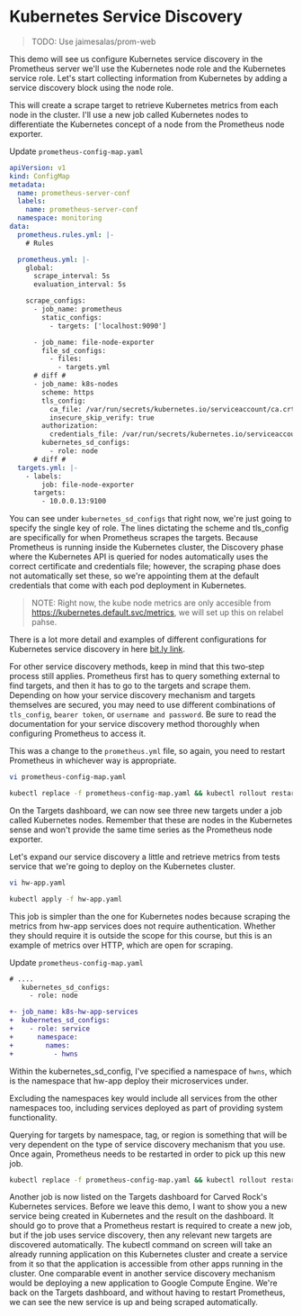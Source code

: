 # Kubernetes Service Discovery

> TODO: Use jaimesalas/prom-web

This demo will see us configure Kubernetes service discovery in the Prometheus server we'll use the Kubernetes node role and the Kubernetes service role. Let's start collecting information from Kubernetes by adding a service discovery block using the node role. 

This will create a scrape target to retrieve Kubernetes metrics from each node in the cluster. I'll use a new job called Kubernetes nodes to differentiate the Kubernetes concept of a node from the Prometheus node exporter. 

Update `prometheus-config-map.yaml`

```yaml
apiVersion: v1
kind: ConfigMap
metadata:
  name: prometheus-server-conf
  labels:
    name: prometheus-server-conf
  namespace: monitoring
data:
  prometheus.rules.yml: |-
    # Rules

  prometheus.yml: |-
    global:
      scrape_interval: 5s
      evaluation_interval: 5s

    scrape_configs:
      - job_name: prometheus
        static_configs:
          - targets: ['localhost:9090']

      - job_name: file-node-exporter
        file_sd_configs:
          - files: 
            - targets.yml
      # diff #
      - job_name: k8s-nodes
        scheme: https
        tls_config:
          ca_file: /var/run/secrets/kubernetes.io/serviceaccount/ca.crt
          insecure_skip_verify: true 
        authorization:
          credentials_file: /var/run/secrets/kubernetes.io/serviceaccount/token
        kubernetes_sd_configs:
          - role: node
      # diff #
  targets.yml: |-
    - labels:
        job: file-node-exporter
      targets:
        - 10.0.0.13:9100

```

You can see under `kubernetes_sd_configs` that right now, we're just going to specify the single key of role. The lines dictating the scheme and tls_config are specifically for when Prometheus scrapes the targets. Because Prometheus is running inside the Kubernetes cluster, the Discovery phase where the Kubernetes API is queried for nodes automatically uses the correct certificate and credentials file; however, the scraping phase does not automatically set these, so we're appointing them at the default credentials that come with each pod deployment in Kubernetes. 

> NOTE: Right now, the kube node metrics are only accesible from https://kubernetes.default.svc/metrics, we will set up this on relabel pahse. 

There is a lot more detail and examples of different configurations for Kubernetes service discovery in here [bit.ly link](https://bit.ly/k8s-sd-example).

For other service discovery methods, keep in mind that this two‑step process still applies. Prometheus first has to query something external to find targets, and then it has to go to the targets and scrape them. Depending on how your service discovery mechanism and targets themselves are secured, you may need to use different combinations of `tls_config`, `bearer token`, or `username and password`. Be sure to read the documentation for your service discovery method thoroughly when configuring Prometheus to access it. 

This was a change to the `prometheus.yml` file, so again, you need to restart Prometheus in whichever way is appropriate. 

```bash
vi prometheus-config-map.yaml
```

```bash
kubectl replace -f prometheus-config-map.yaml && kubectl rollout restart deployment -n monitoring prometheus-deployment
```

On the Targets dashboard, we can now see three new targets under a job called Kubernetes nodes. Remember that these are nodes in the Kubernetes sense and won't provide the same time series as the Prometheus node exporter. 

Let's expand our service discovery a little and retrieve metrics from tests service that we're going to deploy on the Kubernetes cluster. 

```bash
vi hw-app.yaml
```

```bash
kubectl apply -f hw-app.yaml
```

This job is simpler than the one for Kubernetes nodes because scraping the metrics from hw-app services does not require authentication. Whether they should require it is outside the scope for this course, but this is an example of metrics over HTTP, which are open for scraping. 

Update `prometheus-config-map.yaml`

```diff
# ....
   kubernetes_sd_configs:
     - role: node

+- job_name: k8s-hw-app-services
+  kubernetes_sd_configs:
+    - role: service 
+      namespace:
+        names: 
+          - hwns
```

Within the kubernetes_sd_config, I've specified a namespace of `hwns`, which is the namespace that hw-app deploy their microservices under. 

Excluding the namespaces key would include all services from the other namespaces too, including services deployed as part of providing system functionality. 

Querying for targets by namespace, tag, or region is something that will be very dependent on the type of service discovery mechanism that you use. Once again, Prometheus needs to be restarted in order to pick up this new job. 

```bash
kubectl replace -f prometheus-config-map.yaml && kubectl rollout restart deployment -n monitoring prometheus-deployment
```

Another job is now listed on the Targets dashboard for Carved Rock's Kubernetes services. Before we leave this demo, I want to show you a new service being created in Kubernetes and the result on the dashboard. It should go to prove that a Prometheus restart is required to create a new job, but if the job uses service discovery, then any relevant new targets are discovered automatically. The kubectl command on screen will take an already running application on this Kubernetes cluster and create a service from it so that the application is accessible from other apps running in the cluster. One comparable event in another service discovery mechanism would be deploying a new application to Google Compute Engine. We're back on the Targets dashboard, and without having to restart Prometheus, we can see the new service is up and being scraped automatically.